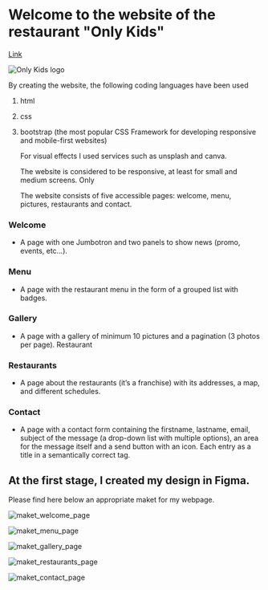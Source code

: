 
# Welcome to the website of the restaurant "Only Kids"

[Link](https://yuliya-becode.github.io/restaurant-css-framework/index.html)


![Only Kids logo](pictures/logo.png)

 By creating the website, the following coding languages have been used

 1. html
 2. css
 3. bootstrap (the most popular CSS Framework for developing responsive and mobile-first websites)

    For visual effects I used services such as unsplash and canva.


    The website is considered to be responsive, at least for small and medium screens. Only


    The website consists of five accessible pages: welcome, menu, pictures, restaurants and contact.
    
### Welcome

- A page with one Jumbotron and two panels to show news (promo, events, etc…​).

### Menu

- A page with the restaurant menu in the form of a grouped list with badges.

### Gallery

- A page with a gallery of minimum 10 pictures and a pagination (3 photos per page).
Restaurant

### Restaurants

- A page about the restaurants (it’s a franchise) with its addresses, a map, and different schedules.

### Contact

- A page with a contact form containing the firstname, lastname, email, subject of the message (a drop-down list with multiple options), an area for the message itself and a send button with an icon. Each entry as a title in a semantically correct tag.


## At the first stage, I created my design in Figma. 

Please find here below an appropriate maket for my webpage.

![maket_welcome_page](pictures/page-welcome-.png)

![maket_menu_page](pictures/maket_menu_page.png)

![maket_gallery_page](pictures/maket_gallery_page.png)

![maket_restaurants_page](pictures/maket_restaurants_page.png)

![maket_contact_page](pictures/maket_contact_page.png)







